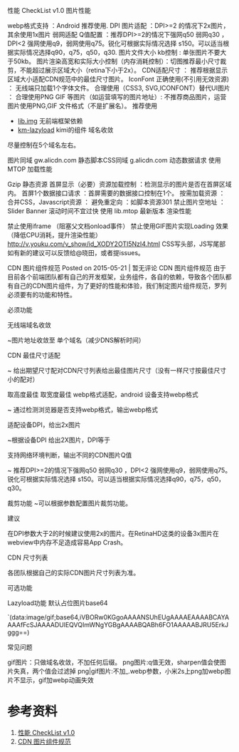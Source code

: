 性能 CheckList v1.0
图片性能

webp格式支持 ：Android 推荐使用.
DPI 图片适配 ：DPI>=2 的情况下2x图片，其余使用1x图片
弱网适配 Q值配置 ：推荐DPI>=2的情况下强网q50 弱网q30 ，DPI<2 强网使用q9，弱网使用q75。锐化可根据实际情况选择 s150。可以适当根据实际情况选择q90，q75，q50，q30.
图片文件大小 kb控制 : 单张图片不要大于50kb。
图片渲染高宽和实际大小控制（内存消耗控制）：切图推荐最小尺寸裁剪，不能超过展示区域大小（retina下小于2x）。
CDN适配尺寸 ： 推荐根据显示区域大小适配CDN规范中的最佳尺寸图片。
IconFont 正确使用(不引用无效资源) ： 无线端只加载1个字体文件。
合理使用（CSS3, SVG,ICONFONT）替代UI图片 ：
合理使用PNG GIF 等图片（如运营填写的图片地址）: 不推荐商品图片，运营图片使用PNG,GIF 文件格式（不是扩展名）。
推荐使用

- [lib.img](http://gitlab.alibaba-inc.com/mtb/lib-img) 无前端框架依赖
- [km-lazyload](http://kimi.taobao.net/index.php#issues/81) kimi的组件
域名收敛

尽量控制在5个域名左右。

图片同域 gw.alicdn.com
静态脚本CSS同域 g.alicdn.com
动态数据请求 使用MTOP
加载性能

Gzip 静态资源
首屏显示（必要）资源加载控制 ：检测显示的图片是否在首屏区域内。
首屏1个数据接口请求 ：首屏需要的数据接口控制在1个。
按需加载资源 ：
合并CSS，Javascript资源 ：
避免重定向 ：如脚本资源301
禁止图片空地址 ：
Slider Banner 滚动时间不宜过快
使用 lib.mtop 最新版本
渲染性能

禁止使用iframe （阻塞父文档onload事件）
禁止使用GIF图片实现Loading 效果 （降低CPU消耗，提升渲染性能）http://v.youku.com/v_show/id_XODY2OTI5NzI4.html
CSS写头部，JS写尾部
如有新的建议可以反馈给@晓田，或者提issues。

CDN 图片组件规范
Posted on 2015-05-21   |   暂无评论
CDN 图片组件规范
由于目前各个前端团队都有自己的开发框架，业务组件，各自的依赖，导致各个团队都有自己的CDN图片组件，为了更好的性能和体验，我们制定图片组件规范，罗列必须要有的功能和特性。

必须功能

无线端域名收敛

~图片地址收敛至 单个域名（减少DNS解析时间）

CDN 最佳尺寸适配

~ 给出期望尺寸配对CDN尺寸列表给出最佳图片尺寸（没有一样尺寸按最佳尺寸小的配对）

取高度最佳
取宽度最佳
webp格式适配，android 设备支持webp格式

~ 通过检测浏览器是否支持webp格式，输出webp格式

适配设备DPI，给出2x图片

~根据设备DPI 给出2X图片，DPI等于

支持网络环境判断，输出不同的CDN图片Q值

~ 推荐DPI>=2的情况下强网q50 弱网q30 ，DPI<2 强网使用q9，弱网使用q75。锐化可根据实际情况选择 s150。可以适当根据实际情况选择q90，q75，q50，q30。

裁剪功能
~可以根据参数配置图片裁剪功能。

建议

在DPI参数大于2的时候建议使用2x的图片。在RetinaHD这类的设备3x图片在webview中内存不足造成容易App Crash。

CDN 尺寸列表

各团队根据自己的实际CDN图片尺寸列表为准。

可选功能

Lazyload功能
默认占位图片base64

`(data:image/gif;base64,iVBORw0KGgoAAAANSUhEUgAAAAEAAAABCAYAAAAfFcSJAAAADUlEQVQImWNgYGBgAAAABQABh6FO1AAAAABJRU5ErkJggg==)

常见问题

gif图片：只做域名收敛，不加任何后缀。
png图片:q值无效，sharpen值会使图片失真，两个值会过滤掉
png|gif图片:不加_.webp参数，小米2s上png加webp图片不显示，gif加webp动画失效


参考资料
==

1. [性能 CheckList v1.0](http://ntx.me/2015/03/02/checkList/)
2. [CDN 图片组件规范](http://ntx.me/2015/05/21/CDNPhoto/)
